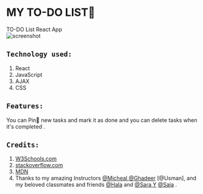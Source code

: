 # MY  TO-DO LIST📌 
 TO-DO List React App<br>
![screenshot](public/SS.png)


## `Technology used:`

1. React <br>
2. JavaScript<br>
3. AJAX<br>
4. CSS <br>


## `Features:`

You can Pin📌 new tasks and mark it as done and you can delete tasks when it's completed .<br>


## `Credits:`

1. [W3Schools.com](www.w3schools.com)
2. [stackoverflow.com](www.stackoverflow.com)
3. [MDN](https://developer.mozilla.org/en-US/)
4. Thanks to my amazing Instructors [@Micheal](https://github.com/micfin),[@Ghadeer](https://github.com/ghadeer-x/) [@Usman], and my beloved classmates and friends [@Hala](https://github.com/hala-almaimoni) and [@Sara Y](https://github.com/sara0alyahya)
[@Saja](https://github.com/sajaalgadhi) . 
